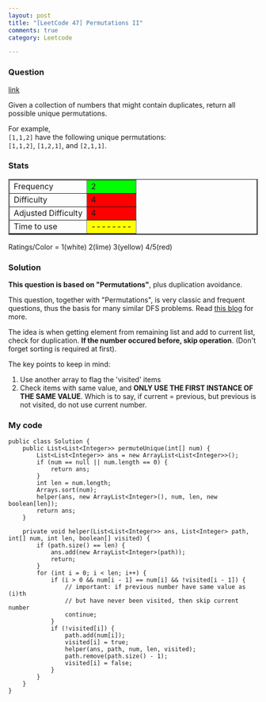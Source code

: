 ```yaml
---
layout: post
title: "[LeetCode 47] Permutations II"
comments: true
category: Leetcode

---
```


### Question 

[link](http://oj.leetcode.com/problems/permutations-ii/)

<div class="question-content">
            <p></p><p>
Given a collection of numbers that might contain duplicates, return all possible unique permutations.
</p>

<p>
For example,<br>
<code>[1,1,2]</code> have the following unique permutations:<br>
<code>[1,1,2]</code>, <code>[1,2,1]</code>, and <code>[2,1,1]</code>.
</p><p></p>
          </div>

### Stats

<table border="2">
	<tr>
		<td>Frequency</td>
		<td bgcolor="lime">2</td>
	</tr>
	<tr>
		<td>Difficulty</td>
		<td bgcolor="red">4</td>
	</tr>
	<tr>
		<td>Adjusted Difficulty</td>
		<td bgcolor="red">4</td>
	</tr>
	<tr>
		<td>Time to use</td>
		<td bgcolor="yellow">--------</td>
	</tr>
</table>

Ratings/Color = 1(white) 2(lime) 3(yellow) 4/5(red)

### Solution

__This question is based on "Permutations"__, plus duplication avoidance. 

This question, together with "Permutations", is very classic and frequent questions, thus the basis for many similar DFS problems. Read [this blog](http://www.programcreek.com/2013/02/leetcode-permutations-ii-java/) for more. 

The idea is when getting element from remaining list and add to current list, check for duplication. __If the number occured before, skip operation__. (Don't forget sorting is required at first). 

The key points to keep in mind: 

1. Use another array to flag the 'visited' items
2. Check items with same value, and __ONLY USE THE FIRST INSTANCE OF THE SAME VALUE__. Which is to say, if current = previous, but previous is not visited, do not use current number. 

### My code 

	public class Solution {
	    public List<List<Integer>> permuteUnique(int[] num) {
	        List<List<Integer>> ans = new ArrayList<List<Integer>>();
	        if (num == null || num.length == 0) {
	            return ans;
	        }
	        int len = num.length;
	        Arrays.sort(num);
	        helper(ans, new ArrayList<Integer>(), num, len, new boolean[len]);
	        return ans;
	    }
	    
	    private void helper(List<List<Integer>> ans, List<Integer> path, int[] num, int len, boolean[] visited) {
	        if (path.size() == len) {
	            ans.add(new ArrayList<Integer>(path));
	            return;
	        }
	        for (int i = 0; i < len; i++) {
	            if (i > 0 && num[i - 1] == num[i] && !visited[i - 1]) {
	                // important: if previous number have same value as (i)th
	                // but have never been visited, then skip current number
	                continue;
	            }
	            if (!visited[i]) {
	                path.add(num[i]);
	                visited[i] = true;
	                helper(ans, path, num, len, visited);
	                path.remove(path.size() - 1);
	                visited[i] = false;
	            }
	        }
	    }
	}

